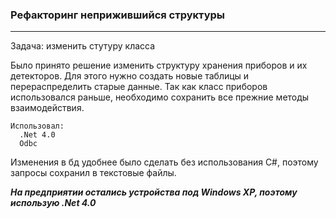 ### Рефакторинг неприжившийся структуры
---

Задача: изменить стутуру класса 

Было принято решение изменить структуру хранения приборов и их детекторов.
Для этого нужно создать новые таблицы и перераспределить старые данные.
Так как класс приборов использовался раньше, необходимо сохранить все прежние методы взаимодействия.


```
Использовал:
  .Net 4.0
  Odbc
```

Изменения в бд удобнее было сделать без использования C#, поэтому запросы сохранил в текстовые файлы.

***На предприятии остались устройства под Windows XP, поэтому использую .Net 4.0***